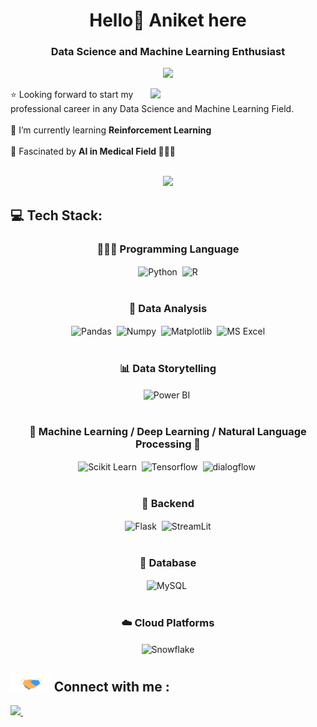 <h1 align="center">Hello👋 Aniket here</h1>

<h3 align="center"> Data Science and Machine Learning Enthusiast </h3>

<p align = 'center'> <img src= 'https://capsule-render.vercel.app/api?type=rect&color=gradient&height=2.5'/></p>

<img src="the_data.gif" align="right" width="280px">

⭐ Looking forward to start my professional career in any Data Science and Machine Learning Field. <br><br>
🌱 I’m currently learning **Reinforcement Learning**<br><br>
🤩 Fascinated by **AI in Medical Field 🤖🧠🏪**<br><br>

<p align = 'center'> <img src= 'https://capsule-render.vercel.app/api?type=rect&color=gradient&height=2.5'/></p>

## 💻 Tech Stack:
<div align = 'center'>
  <h3 align="center">🧑🏻‍💻 Programming Language </h3>
  
  <img src="https://img.shields.io/badge/Python-FFD43B?style=for-the-badge&logo=python&logoColor=blue" align="center" alt="Python">
  <img src="" align="center" alt="">

  <img src ="https://img.shields.io/badge/R-276DC3?style=for-the-badge&logo=r&logoColor=white" align ="center" alt ="R">

</div>

<br>

<div align = 'center'>
  <h3 align="center">🧹 Data Analysis </h3>
  
  
  <img src="https://img.shields.io/badge/Pandas-2C2D72?style=for-the-badge&logo=pandas&logoColor=white" align="center" alt="Pandas">
  <img src="" align="center" alt="">
  <img src="https://img.shields.io/badge/Numpy-777BB4?style=for-the-badge&logo=numpy&logoColor=white" align="center" alt="Numpy">
  <img src="" align="center" alt="">
  <img src="https://img.shields.io/badge/Matplotlib-%23ffffff.svg?style=for-the-badge&logo=Matplotlib&logoColor=white" align="center" alt="Matplotlib">
  <img src="" align="center" alt="">
  <img src="https://img.shields.io/badge/Microsoft_Excel-217346?style=for-the-badge&logo=microsoft-excel&logoColor=white" align="center" alt="MS Excel">

</div>

<br>

<div align = 'center'>
  <h3 align="center">📊 Data Storytelling </h3>
    
  <img src="https://img.shields.io/badge/PowerBI-F2C811?style=for-the-badge&logo=Power%20BI&logoColor=white" align="center" alt="Power BI">
  <img src="" align="center" alt="">

</div>

<br>

<div align = 'center'>
  <h3 align="center">🤖 Machine Learning / Deep Learning / Natural Language Processing 🧠</h3>
  
  <img src="https://img.shields.io/badge/scikit_learn-F7931E?style=for-the-badge&logo=scikit-learn&logoColor=white" align="center" alt="Scikit Learn">
  <img src="" align="center" alt="">
  <img src="https://img.shields.io/badge/TensorFlow-FF6F00?style=for-the-badge&logo=TensorFlow&logoColor=white" align="center" alt="Tensorflow">
  <img src="" align="center" alt="">
  <img src="https://img.shields.io/badge/dialogflow-FF9800?style=for-the-badge&logo=dialogflow&logoColor=white" align="center" alt="dialogflow">
  <img src="" align="center" alt="">
  

</div>

<br>

<div align = 'center'>
  <h3 align="center"> 💾 Backend </h3>
  
  <img src="https://img.shields.io/badge/Flask-000000?style=for-the-badge&logo=flask&logoColor=white" align="center" alt="Flask">
  <img src="" align="center" alt="">
  <img src="https://img.shields.io/badge/Streamlit-FF4B4B?style=for-the-badge&logo=Streamlit&logoColor=white" align="center" alt="StreamLit">

</div>
  
<br>

<div align = 'center'>
  <h3 align="center"> 🫙 Database </h3>
  
  <img src="https://img.shields.io/badge/MySQL-005C84?style=for-the-badge&logo=mysql&logoColor=white" align="center" alt="MySQL">
  <img src="" align="center" alt="">

</div>

<br>

<div align = 'center'>
  <h3 align="center">☁️ Cloud Platforms </h3>
  
  <img src="https://img.shields.io/badge/Snowflake-21C3FF?style=for-the-badge&logo=Snowflake&logoColor=white" align="center" alt="Snowflake">

</div>



<h2><img src="https://github.com/sakshamgurbhele/sakshamgurbhele/blob/main/Images/Handshake.gif" height="30"> Connect with me :</h2>
<div>
    <a href = "mailto:singhyadavaniket43@gmail.com" target = "_blank">
    <img src="https://img.shields.io/badge/gmail-D14836?&style=for-the-badge&logo=gmail&logoColor=white"/>
    </a>
    <img src="" align="center" alt="">
<!--     <a href="https://www.linkedin.com/in/aditya-singh-aba7691ba" target="_blank">
    <img src=https://img.shields.io/badge/linkedin-%231E77B5.svg?&style=for-the-badge&logo=linkedin&logoColor=white alt=linkedin style="margin-bottom: 5px;" />
    </a>  -->
</div> 




 

